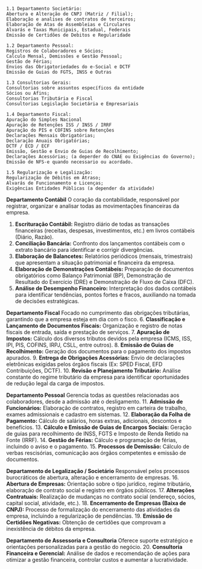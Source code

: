 	
	
	1.1 Departamento Societário:
	Abertura e Alteração de CNPJ (Matriz / Filial);
	Elaboração e analises de contratos de terceiros;
	Elaboração de Atas de Assembleias e Circulares
	Alvarás e Taxas Municipais, Estadual, Federais
	Emissão de Certidões de Debitos e Regularidade
	
	1.2 Departamento Pessoal:
	Registros de Colaboradores e Sócios;
	Calculo Mensal, Demissões e Gestão Pessoal;
	Gestão de Férias;
	Envios das Obrigatoriedades do e-Social e DCTF
	Emissão de Guias do FGTS, INSS e Outras
	
	1.3 Consultorias Gerais:
	Consultorias sobre assuntos específicos da entidade
	Sócios ou Afins;
	Consultorias Tributária e Fiscal
	Consultorias Legislação Societária e Empresariais
	
	1.4 Departamento Fiscal:
	Apuração do Simples Nacional
	Apuração de Retenções ISS / INSS / IRRF
	Apuração do PIS e COFINS sobre Retenções
	Declarações Mensais Obrigatórias;
	Declaração Anuais Obrigatórias;
	DCTF / ECD / ECF
	Emissão, Gestão e Envio de Guias de Recolhimento;
	Declarações Acessórias; (a deperder do CNAE ou Exigências do Governo);
	Emissão de NFS-e quando necessario ou acordado.
	
	1.5 Regularização e Legalização:
	Regularização de Débitos em Atraso;
	Alvarás de Funcionamento e Licenças;
	Exigências Entidades Públicas (a depender da atividade)

**Departamento Contábil**
O coração da contabilidade, responsável por registrar, organizar e analisar todas as movimentações financeiras da empresa.

1. **Escrituração Contábil:** Registro diário de todas as transações financeiras (receitas, despesas, investimentos, etc.) em livros contábeis (Diário, Razão).
2. **Conciliação Bancária:** Confronto dos lançamentos contábeis com o extrato bancário para identificar e corrigir divergências.
3. **Elaboração de Balancetes:** Relatórios periódicos (mensais, trimestrais) que apresentam a situação patrimonial e financeira da empresa.
4. **Elaboração de Demonstrações Contábeis:** Preparação de documentos obrigatórios como Balanço Patrimonial (BP), Demonstração de Resultado do Exercício (DRE) e Demonstração de Fluxo de Caixa (DFC).
5. **Análise de Desempenho Financeiro:** Interpretação dos dados contábeis para identificar tendências, pontos fortes e fracos, auxiliando na tomada de decisões estratégicas.

**Departamento Fiscal**
Focado no cumprimento das obrigações tributárias, garantindo que a empresa esteja em dia com o fisco.
6\. **Classificação e Lançamento de Documentos Fiscais:** Organização e registro de notas fiscais de entrada, saída e prestação de serviços.
7\. **Apuração de Impostos:** Cálculo dos diversos tributos devidos pela empresa (ICMS, ISS, IPI, PIS, COFINS, IRPJ, CSLL, entre outros).
8\. **Emissão de Guias de Recolhimento:** Geração dos documentos para o pagamento dos impostos apurados.
9\. **Entrega de Obrigações Acessórias:** Envio de declarações eletrônicas exigidas pelos órgãos fiscais (Ex: SPED Fiscal, EFD Contribuições, DCTF).
10\. **Revisão e Planejamento Tributário:** Análise constante do regime tributário da empresa para identificar oportunidades de redução legal da carga de impostos.

**Departamento Pessoal**
Gerencia todas as questões relacionadas aos colaboradores, desde a admissão até o desligamento.
11\. **Admissão de Funcionários:** Elaboração de contratos, registro em carteira de trabalho, exames admissionais e cadastro em sistemas.
12\. **Elaboração da Folha de Pagamento:** Cálculo de salários, horas extras, adicionais, descontos e benefícios.
13\. **Cálculo e Emissão de Guias de Encargos Sociais:** Geração de guias para recolhimento de INSS, FGTS e Imposto de Renda Retido na Fonte (IRRF).
14\. **Gestão de Férias:** Cálculo e programação de férias, incluindo o aviso e o pagamento.
15\. **Processos de Demissão:** Cálculo de verbas rescisórias, comunicação aos órgãos competentes e emissão de documentos.

**Departamento de Legalização / Societário**
Responsável pelos processos burocráticos de abertura, alteração e encerramento de empresas.
16\. **Abertura de Empresas:** Orientação sobre o tipo jurídico, regime tributário, elaboração de contrato social e registro em órgãos públicos.
17\. **Alterações Contratuais:** Realização de mudanças no contrato social (endereço, sócios, capital social, atividade, etc.).
18\. **Encerramento de Empresas (Baixa de CNPJ):** Processo de formalização do encerramento das atividades da empresa, incluindo a regularização de pendências.
19\. **Emissão de Certidões Negativas:** Obtenção de certidões que comprovam a inexistência de débitos da empresa.

**Departamento de Assessoria e Consultoria**
Oferece suporte estratégico e orientações personalizadas para a gestão do negócio.
20\. **Consultoria Financeira e Gerencial:** Análise de dados e recomendação de ações para otimizar a gestão financeira, controlar custos e aumentar a lucratividade.
